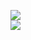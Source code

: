 [![](https://img.shields.io/badge/Made%20With-Github%20Spray-lightgrey.svg?style=for-the-badge&logo=github)](https://github.com/Annihil/github-spray#19352)  
[![](https://i.imgur.com/2DrTn0Z.gif)](https://github.com/Annihil/github-spray)